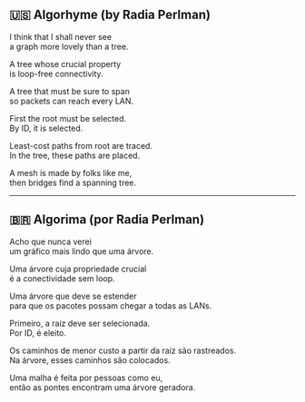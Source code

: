 ## 🇺🇸 Algorhyme (by Radia Perlman)

I think that I shall never see  
a graph more lovely than a tree.  

A tree whose crucial property  
is loop-free connectivity.  

A tree that must be sure to span  
so packets can reach every LAN.  

First the root must be selected.  
By ID, it is selected.  

Least-cost paths from root are traced.  
In the tree, these paths are placed.  

A mesh is made by folks like me,  
then bridges find a spanning tree.
___

## 🇧🇷 Algorima (por Radia Perlman)

Acho que nunca verei  
um gráfico mais lindo que uma árvore.  

Uma árvore cuja propriedade crucial  
é a conectividade sem loop.  

Uma árvore que deve se estender  
para que os pacotes possam chegar a todas as LANs.  

Primeiro, a raiz deve ser selecionada.  
Por ID, é eleito.  

Os caminhos de menor custo a partir da raiz são rastreados.  
Na árvore, esses caminhos são colocados.  

Uma malha é feita por pessoas como eu,  
então as pontes encontram uma árvore geradora.
